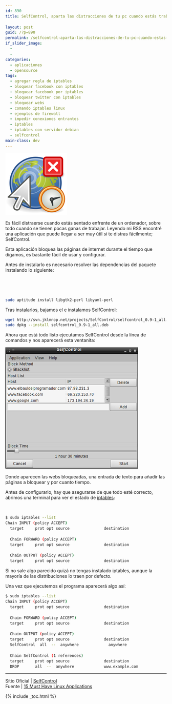 ```yaml
---
id: 890
title: SelfControl, aparta las distracciones de tu pc cuando estás trabajando

layout: post
guid: /?p=890
permalink: /selfcontrol-aparta-las-distracciones-de-tu-pc-cuando-estas-trabajando/
if_slider_image:
  - 
  - 
categories:
  - aplicaciones
  - opensource
tags:
  - agregar regla de iptables
  - bloquear facebook con iptables
  - bloquear facebook por iptables
  - bloquear twitter con iptables
  - bloquear webs
  - comando iptables linux
  - ejemplos de firewall
  - impedir conexiones entrantes
  - iptables
  - iptables con servidor debian
  - selfcontrol
main-class: dev
---
```

[<img class="alignleft size-full wp-image-893" title="selfcontrol" src="/assets/img/2012/08/selfcontrol11.png" alt="" width="192" height="192" />][1]

Es fácil distraerse cuando estás sentado enfrente de un ordenador, sobre todo cuando se tienen pocas ganas de trabajar. Leyendo mi RSS encontré una aplicación que puede llegar a ser muy útil si te distras fácilmente; SelfControl.

Esta aplicación bloquea las páginas de internet durante el tiempo que digamos, es bastante fácil de usar y configurar.

Antes de instalarlo es necesario resolver las dependencias del paquete instalando lo siguiente:

&nbsp;

&nbsp;

```bash
sudo aptitude install libgtk2-perl libyaml-perl
```

Tras instalarlos, bajamos el e instalamos SelfControl:

```bash
wget http://svn.jklmnop.net/projects/SelfControl/selfcontrol_0.9-1_all.deb
sudo dpkg --install selfcontrol_0.9-1_all.deb
```

Ahora que está todo listo ejecutamos SelfControl desde la línea de comandos y nos aparecerá esta ventanita:  
  
<!--ad-->

  
[<img class="aligncenter size-full wp-image-894" title="Selfcontro1" src="/assets/img/2012/08/Selfcontro11.png" alt="" width="415" height="378" />][2]

Donde aparecen las webs bloqueadas, una entrada de texto para añadir las páginas a bloquear y por cuanto tiempo.

Antes de configurarlo, hay que asegurarse de que todo esté correcto, abrimos una terminal para ver el estado de <a title="20 ejemplos de iptables para SysAdmins novatos" href="//20-ejemplos-de-iptables-para-sysadmins/" target="_blank">iptables</a>:

&nbsp;

```bash
$ sudo iptables --list
Chain INPUT (policy ACCEPT)
  target     prot opt source               destination         

  Chain FORWARD (policy ACCEPT)
  target     prot opt source               destination         

  Chain OUTPUT (policy ACCEPT)
  target     prot opt source               destination
```

Si no sale algo parecido quizá no tengas instalado iptables, aunque la mayoría de las distribuciones lo traen por defecto.

Una vez que ejecutemos el programa aparecerá algo así:

```bash
$ sudo iptables --list
Chain INPUT (policy ACCEPT)
  target     prot opt source               destination         

  Chain FORWARD (policy ACCEPT)
  target     prot opt source               destination         

  Chain OUTPUT (policy ACCEPT)
  target     prot opt source               destination         
  SelfControl  all  --  anywhere             anywhere            

  Chain SelfControl (1 references)
  target     prot opt source               destination         
  DROP       all  --  anywhere             www.example.com
```

* * *

Sítio Oficial | <a href="http://svn.jklmnop.net/projects/SelfControl.html" target="_blank">SelfControl </a>  
Fuente | <a href="http://www.datamation.com/open-source/15-must-have-linux-applications-1.html" target="_blank">15 Must Have Linux Applications</a>



 [1]: /assets/img/2012/08/selfcontrol11.png
 [2]: /assets/img/2012/08/Selfcontro11.png

{% include _toc.html %}
